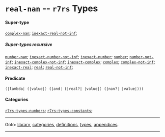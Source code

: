 

<a id='type__r7rs__real-nan'></a>

# `real-nan` -- `r7rs` Types


#### Super-type

[`complex-nan`](../../r7rs/types/complex-nan.md#type__r7rs__complex-nan);
[`inexact-real-not-inf`](../../r7rs/types/inexact-real-not-inf.md#type__r7rs__inexact-real-not-inf);


##### Super-types recursive

[`number-nan`](../../r7rs/types/number-nan.md#type__r7rs__number-nan);
[`inexact-number-not-inf`](../../r7rs/types/inexact-number-not-inf.md#type__r7rs__inexact-number-not-inf);
[`inexact-number`](../../r7rs/types/inexact-number.md#type__r7rs__inexact-number);
[`number`](../../r7rs/types/number.md#type__r7rs__number);
[`number-not-inf`](../../r7rs/types/number-not-inf.md#type__r7rs__number-not-inf);
[`inexact-complex-not-inf`](../../r7rs/types/inexact-complex-not-inf.md#type__r7rs__inexact-complex-not-inf);
[`inexact-complex`](../../r7rs/types/inexact-complex.md#type__r7rs__inexact-complex);
[`complex`](../../r7rs/types/complex.md#type__r7rs__complex);
[`complex-not-inf`](../../r7rs/types/complex-not-inf.md#type__r7rs__complex-not-inf);
[`inexact-real`](../../r7rs/types/inexact-real.md#type__r7rs__inexact-real);
[`real`](../../r7rs/types/real.md#type__r7rs__real);
[`real-not-inf`](../../r7rs/types/real-not-inf.md#type__r7rs__real-not-inf);


#### Predicate

```
(|lambda| (|value|) (|and| (|real?| |value|) (|nan?| |value|)))
```


#### Categories

[`r7rs:types-numbers`](../../r7rs/categories/r7rs_3a_types-numbers.md#category__r7rs__r7rs_3a_types-numbers);
[`r7rs:types-constants`](../../r7rs/categories/r7rs_3a_types-constants.md#category__r7rs__r7rs_3a_types-constants);

----

Goto: [library](../../r7rs/_index.md#library__r7rs), [categories](../../r7rs/categories/_index.md#toc__r7rs__categories), [definitions](../../r7rs/definitions/_index.md#toc__r7rs__definitions), [types](../../r7rs/types/_index.md#toc__r7rs__types), [appendices](../../r7rs/appendices/_index.md#toc__r7rs__appendices).

----

